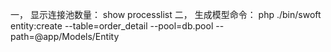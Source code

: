 一， 显示连接池数量： show processlist
二， 生成模型命令： php ./bin/swoft entity:create --table=order_detail --pool=db.pool --path=@app/Models/Entity
